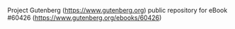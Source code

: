 Project Gutenberg (https://www.gutenberg.org) public repository for eBook #60426 (https://www.gutenberg.org/ebooks/60426)
